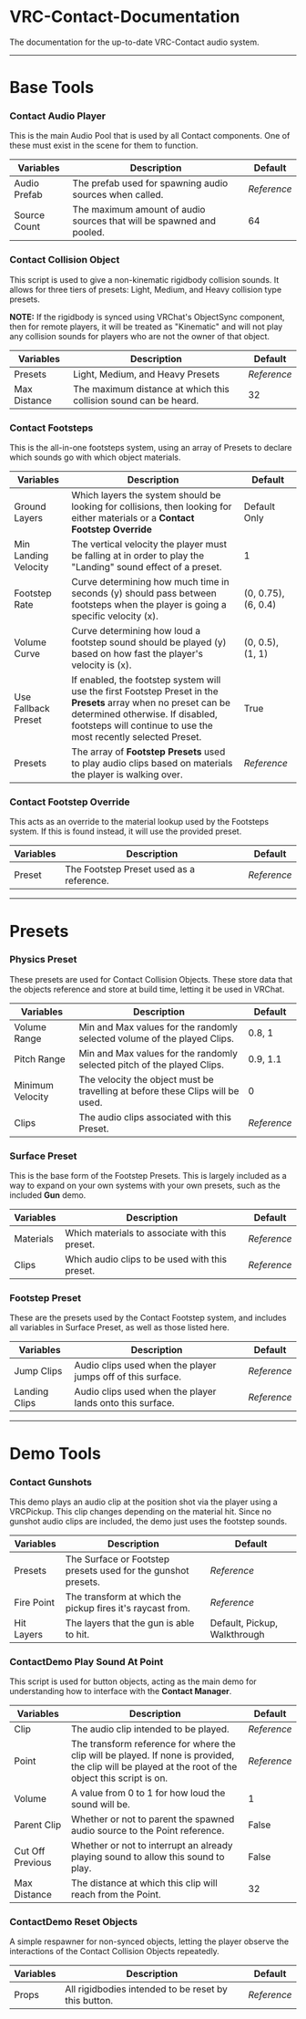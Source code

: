 # VRC-Contact-Documentation
The documentation for the up-to-date VRC-Contact audio system.

---
# Base Tools

### Contact Audio Player
This is the main Audio Pool that is used by all Contact components. One of these must exist in the scene for them to function.

| Variables | Description | Default |
| ----------- | ----------- | ----------- |
| Audio Prefab | The prefab used for spawning audio sources when called. | *Reference* |
| Source Count | The maximum amount of audio sources that will be spawned and pooled. | 64 |

### Contact Collision Object
This script is used to give a non-kinematic rigidbody collision sounds. It allows for three tiers of presets: Light, Medium, and Heavy collision type presets.

**NOTE:** If the rigidbody is synced using VRChat's ObjectSync component, then for remote players, it will be treated as "Kinematic" and will not play any collision sounds for players who are not the owner of that object.

| Variables | Description | Default |
| ----------- | ----------- | ----------- |
| Presets | Light, Medium, and Heavy Presets | *Reference* |
| Max Distance | The maximum distance at which this collision sound can be heard. | 32 |

### Contact Footsteps
This is the all-in-one footsteps system, using an array of Presets to declare which sounds go with which object materials.

| Variables | Description | Default |
| ----------- | ----------- | ----------- |
| Ground Layers | Which layers the system should be looking for collisions, then looking for either materials or a **Contact Footstep Override** | Default Only |
| Min Landing Velocity | The vertical velocity the player must be falling at in order to play the "Landing" sound effect of a preset. | 1 |
| Footstep Rate | Curve determining how much time in seconds (y) should pass between footsteps when the player is going a specific velocity (x). | (0, 0.75), (6, 0.4) |
| Volume Curve | Curve determining how loud a footstep sound should be played (y) based on how fast the player's velocity is (x). | (0, 0.5), (1, 1) |
| Use Fallback Preset | If enabled, the footstep system will use the first Footstep Preset in the **Presets** array when no preset can be determined otherwise. If disabled, footsteps will continue to use the most recently selected Preset. | True |
| Presets | The array of **Footstep Presets** used to play audio clips based on materials the player is walking over. |  *Reference* |

### Contact Footstep Override
This acts as an override to the material lookup used by the Footsteps system. If this is found instead, it will use the provided preset.

| Variables | Description | Default |
| ----------- | ----------- | ----------- |
| Preset | The Footstep Preset used as a reference. | *Reference*|


---
# Presets

### Physics Preset
These presets are used for Contact Collision Objects. These store data that the objects reference and store at build time, letting it be used in VRChat.

| Variables | Description | Default |
| ----------- | ----------- | ----------- |
| Volume Range | Min and Max values for the randomly selected volume of the played Clips. | 0.8, 1 |
| Pitch Range | Min and Max values for the randomly selected pitch of the played Clips. | 0.9, 1.1 |
| Minimum Velocity | The velocity the object must be travelling at before these Clips will be used. | 0 |
| Clips | The audio clips associated with this Preset. | *Reference* |


### Surface Preset
This is the base form of the Footstep Presets. This is largely included as a way to expand on your own systems with your own presets, such as the included **Gun** demo.

| Variables | Description | Default |
| ----------- | ----------- | ----------- |
| Materials | Which materials to associate with this preset. | *Reference* |
| Clips | Which audio clips to be used with this preset. | *Reference* |


### Footstep Preset
These are the presets used by the Contact Footstep system, and includes all variables in Surface Preset, as well as those listed here.

| Variables | Description | Default |
| ----------- | ----------- | ----------- |
| Jump Clips | Audio clips used when the player jumps off of this surface. | *Reference* |
| Landing Clips | Audio clips used when the player lands onto this surface. | *Reference* |

---
# Demo Tools

### Contact Gunshots
This demo plays an audio clip at the position shot via the player using a VRCPickup. This clip changes depending on the material hit. Since no gunshot audio clips are included, the demo just uses the footstep sounds.

| Variables | Description | Default |
| ----------- | ----------- | ----------- |
| Presets | The Surface or Footstep presets used for the gunshot presets. | *Reference* |
| Fire Point | The transform at which the pickup fires it's raycast from. | *Reference* |
| Hit Layers | The layers that the gun is able to hit. | Default, Pickup, Walkthrough |


### ContactDemo Play Sound At Point
This script is used for button objects, acting as the main demo for understanding how to interface with the **Contact Manager**.

| Variables | Description | Default |
| ----------- | ----------- | ----------- |
| Clip | The audio clip intended to be played. | *Reference* |
| Point | The transform reference for where the clip will be played. If none is provided, the clip will be played at the root of the object this script is on. | *Reference* |
| Volume | A value from 0 to 1 for how loud the sound will be. | 1 |
| Parent Clip | Whether or not to parent the spawned audio source to the Point reference. | False |
| Cut Off Previous | Whether or not to interrupt an already playing sound to allow this sound to play. | False |
| Max Distance | The distance at which this clip will reach from the Point. | 32 |

### ContactDemo Reset Objects
A simple respawner for non-synced objects, letting the player observe the interactions of the Contact Collision Objects repeatedly.

| Variables | Description | Default |
| ----------- | ----------- | ----------- |
| Props | All rigidbodies intended to be reset by this button. | *Reference* |
